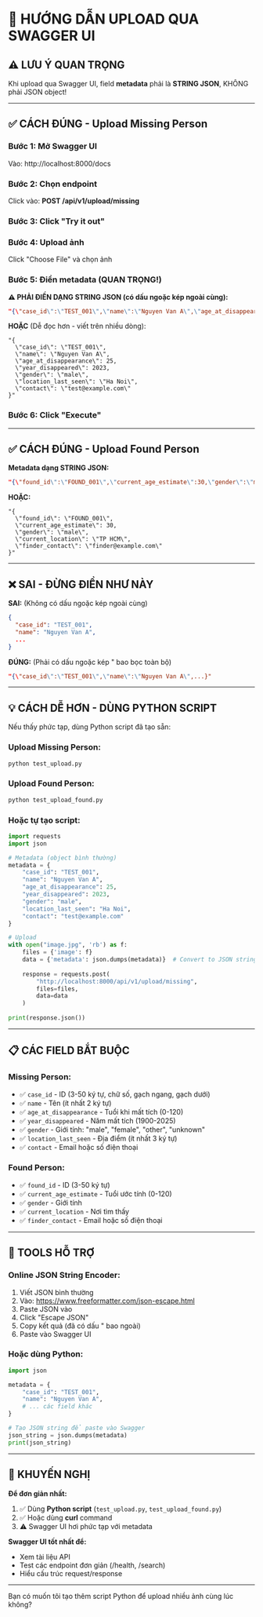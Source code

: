 # 📖 HƯỚNG DẪN UPLOAD QUA SWAGGER UI

## ⚠️ LƯU Ý QUAN TRỌNG

Khi upload qua Swagger UI, field **metadata** phải là **STRING JSON**, KHÔNG phải JSON object!

---

## ✅ CÁCH ĐÚNG - Upload Missing Person

### Bước 1: Mở Swagger UI
Vào: http://localhost:8000/docs

### Bước 2: Chọn endpoint
Click vào: **POST /api/v1/upload/missing**

### Bước 3: Click "Try it out"

### Bước 4: Upload ảnh
Click "Choose File" và chọn ảnh

### Bước 5: Điền metadata (QUAN TRỌNG!)

**⚠️ PHẢI ĐIỀN DẠNG STRING JSON (có dấu ngoặc kép ngoài cùng):**

```json
"{\"case_id\":\"TEST_001\",\"name\":\"Nguyen Van A\",\"age_at_disappearance\":25,\"year_disappeared\":2023,\"gender\":\"male\",\"location_last_seen\":\"Ha Noi\",\"contact\":\"test@example.com\"}"
```

**HOẶC** (Dễ đọc hơn - viết trên nhiều dòng):
```
"{
  \"case_id\": \"TEST_001\",
  \"name\": \"Nguyen Van A\",
  \"age_at_disappearance\": 25,
  \"year_disappeared\": 2023,
  \"gender\": \"male\",
  \"location_last_seen\": \"Ha Noi\",
  \"contact\": \"test@example.com\"
}"
```

### Bước 6: Click "Execute"

---

## ✅ CÁCH ĐÚNG - Upload Found Person

**Metadata dạng STRING JSON:**

```json
"{\"found_id\":\"FOUND_001\",\"current_age_estimate\":30,\"gender\":\"male\",\"current_location\":\"TP HCM\",\"finder_contact\":\"finder@example.com\"}"
```

**HOẶC:**
```
"{
  \"found_id\": \"FOUND_001\",
  \"current_age_estimate\": 30,
  \"gender\": \"male\",
  \"current_location\": \"TP HCM\",
  \"finder_contact\": \"finder@example.com\"
}"
```

---

## ❌ SAI - ĐỪNG ĐIỀN NHƯ NÀY

**SAI:** (Không có dấu ngoặc kép ngoài cùng)
```json
{
  "case_id": "TEST_001",
  "name": "Nguyen Van A",
  ...
}
```

**ĐÚNG:** (Phải có dấu ngoặc kép " bao bọc toàn bộ)
```json
"{\"case_id\":\"TEST_001\",\"name\":\"Nguyen Van A\",...}"
```

---

## 💡 CÁCH DỄ HƠN - DÙNG PYTHON SCRIPT

Nếu thấy phức tạp, dùng Python script đã tạo sẵn:

### Upload Missing Person:
```bash
python test_upload.py
```

### Upload Found Person:
```bash
python test_upload_found.py
```

### Hoặc tự tạo script:
```python
import requests
import json

# Metadata (object bình thường)
metadata = {
    "case_id": "TEST_001",
    "name": "Nguyen Van A",
    "age_at_disappearance": 25,
    "year_disappeared": 2023,
    "gender": "male",
    "location_last_seen": "Ha Noi",
    "contact": "test@example.com"
}

# Upload
with open("image.jpg", 'rb') as f:
    files = {'image': f}
    data = {'metadata': json.dumps(metadata)}  # Convert to JSON string
    
    response = requests.post(
        "http://localhost:8000/api/v1/upload/missing",
        files=files,
        data=data
    )
    
print(response.json())
```

---

## 📋 CÁC FIELD BẮT BUỘC

### Missing Person:
- ✅ `case_id` - ID (3-50 ký tự, chữ số, gạch ngang, gạch dưới)
- ✅ `name` - Tên (ít nhất 2 ký tự)
- ✅ `age_at_disappearance` - Tuổi khi mất tích (0-120)
- ✅ `year_disappeared` - Năm mất tích (1900-2025)
- ✅ `gender` - Giới tính: "male", "female", "other", "unknown"
- ✅ `location_last_seen` - Địa điểm (ít nhất 3 ký tự)
- ✅ `contact` - Email hoặc số điện thoại

### Found Person:
- ✅ `found_id` - ID (3-50 ký tự)
- ✅ `current_age_estimate` - Tuổi ước tính (0-120)
- ✅ `gender` - Giới tính
- ✅ `current_location` - Nơi tìm thấy
- ✅ `finder_contact` - Email hoặc số điện thoại

---

## 🔧 TOOLS HỖ TRỢ

### Online JSON String Encoder:
1. Viết JSON bình thường
2. Vào: https://www.freeformatter.com/json-escape.html
3. Paste JSON vào
4. Click "Escape JSON"
5. Copy kết quả (đã có dấu " bao ngoài)
6. Paste vào Swagger UI

### Hoặc dùng Python:
```python
import json

metadata = {
    "case_id": "TEST_001",
    "name": "Nguyen Van A",
    # ... các field khác
}

# Tạo JSON string để paste vào Swagger
json_string = json.dumps(metadata)
print(json_string)
```

---

## 🎯 KHUYẾN NGHỊ

**Để đơn giản nhất:**
1. ✅ Dùng **Python script** (`test_upload.py`, `test_upload_found.py`)
2. ✅ Hoặc dùng **curl** command
3. ⚠️ Swagger UI hơi phức tạp với metadata

**Swagger UI tốt nhất để:**
- Xem tài liệu API
- Test các endpoint đơn giản (/health, /search)
- Hiểu cấu trúc request/response

---

Bạn có muốn tôi tạo thêm script Python để upload nhiều ảnh cùng lúc không?


